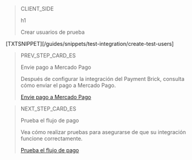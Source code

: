 > CLIENT_SIDE
>
> h1
>
> Crear usuarios de prueba

[TXTSNIPPET][/guides/snippets/test-integration/create-test-users] 

> PREV_STEP_CARD_ES
>
> Envie pago a Mercado Pago
>
> Después de configurar la integración del Payment Brick, consulta cómo enviar el pago a Mercado Pago.
>
> [Envie pago a Mercado Pago](/developers/es/docs/checkout-bricks/payment-brick/payment-submission)

> NEXT_STEP_CARD_ES
>
> Prueba el flujo de pago
>
> Vea cómo realizar pruebas para asegurarse de que su integración funcione correctamente.
>
> [Prueba el flujo de pago](/developers/es/docs/checkout-bricks/payment-brick/integration-test/test-payment-flow)